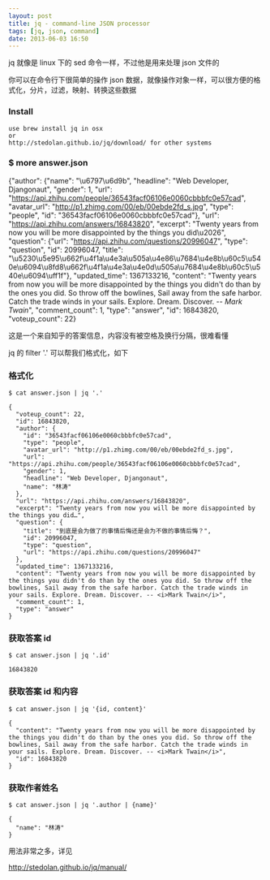 ```yaml
---
layout: post
title: jq - command-line JSON processor
tags: [jq, json, command]
date: 2013-06-03 16:50
---
```


jq 就像是 linux 下的 sed 命令一样，不过他是用来处理 json 文件的

你可以在命令行下很简单的操作 json 数据，就像操作对象一样，可以很方便的格式化，分片，过滤，映射、转换这些数据

### Install

    use brew install jq in osx
    or
    http://stedolan.github.io/jq/download/ for other systems

### $ more answer.json

{"author": {"name": "\u6797\u6d9b", "headline": "Web Developer, Djangonaut", "gender": 1, "url": "https://api.zhihu.com/people/36543facf06106e0060cbbbfc0e57cad", "avatar_url": "http://p1.zhimg.com/00/eb/00ebde2fd_s.jpg", "type": "people", "id": "36543facf06106e0060cbbbfc0e57cad"}, "url": "https://api.zhihu.com/answers/16843820", "excerpt": "Twenty years from now you will be more disappointed by the things you did\u2026", "question": {"url": "https://api.zhihu.com/questions/20996047", "type": "question", "id": 20996047, "title": "\u5230\u5e95\u662f\u4f1a\u4e3a\u505a\u4e86\u7684\u4e8b\u60c5\u540e\u6094\u8fd8\u662f\u4f1a\u4e3a\u4e0d\u505a\u7684\u4e8b\u60c5\u540e\u6094\uff1f"}, "updated_time": 1367133216, "content": "Twenty years from now you will be more disappointed by the things you didn't do than by the ones you did. So throw off the bowlines, Sail away from the safe harbor. Catch the trade winds in your sails. Explore. Dream. Discover. -- <i>Mark Twain</i>", "comment_count": 1, "type": "answer", "id": 16843820, "voteup_count": 22}

这是一个来自知乎的答案信息，内容没有被空格及换行分隔，很难看懂

jq 的 filter '.' 可以帮我们格式化，如下

### 格式化

    $ cat answer.json | jq '.'

    {
      "voteup_count": 22,
      "id": 16843820,
      "author": {
        "id": "36543facf06106e0060cbbbfc0e57cad",
        "type": "people",
        "avatar_url": "http://p1.zhimg.com/00/eb/00ebde2fd_s.jpg",
        "url": "https://api.zhihu.com/people/36543facf06106e0060cbbbfc0e57cad",
        "gender": 1,
        "headline": "Web Developer, Djangonaut",
        "name": "林涛"
      },
      "url": "https://api.zhihu.com/answers/16843820",
      "excerpt": "Twenty years from now you will be more disappointed by the things you did…",
      "question": {
        "title": "到底是会为做了的事情后悔还是会为不做的事情后悔？",
        "id": 20996047,
        "type": "question",
        "url": "https://api.zhihu.com/questions/20996047"
      },
      "updated_time": 1367133216,
      "content": "Twenty years from now you will be more disappointed by the things you didn't do than by the ones you did. So throw off the bowlines, Sail away from the safe harbor. Catch the trade winds in your sails. Explore. Dream. Discover. -- <i>Mark Twain</i>",
      "comment_count": 1,
      "type": "answer"
    }

### 获取答案 id

    $ cat answer.json | jq '.id'
    
    16843820

### 获取答案 id 和内容

    $ cat answer.json | jq '{id, content}'
    
    {
      "content": "Twenty years from now you will be more disappointed by the things you didn't do than by the ones you did. So throw off the bowlines, Sail away from the safe harbor. Catch the trade winds in your sails. Explore. Dream. Discover. -- <i>Mark Twain</i>",
      "id": 16843820
    }


### 获取作者姓名

    $ cat answer.json | jq '.author | {name}'

    {
      "name": "林涛"
    }
    
用法非常之多，详见

http://stedolan.github.io/jq/manual/
